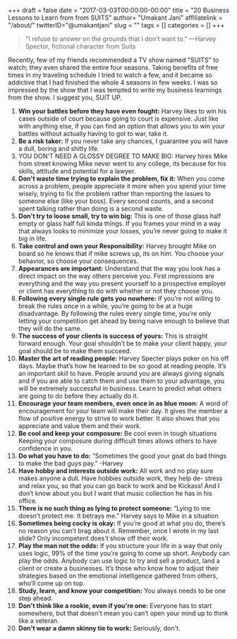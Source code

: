 +++
draft = false
date = "2017-03-03T00:00:00-00:00"
title = "20 Business Lessons to Learn from from SUITS"
author= "Umakant Jani"
affiliatelink = "/about/"
twitterID="@umakantjani"
slug = ""
tags = []
categories = []
+++
> "I refuse to answer on the grounds that I don't want to." —Harvey Spector, fictional character from Suits

Recently, few of my friends recommended a TV show named "SUITS" to watch; they even shared the entire four seasons. Taking benefits of free times in my traveling schedule I tried to watch a few, and it became so addictive that I had finished the whole 4 seasons in few weeks. I was so impressed by the show that I was tempted to write my business learnings from the show. I suggest you, SUIT UP.

1. **Win your battles before they have even fought:** Harvey likes to win his cases outside of court because going to court is expensive. Just like with anything else, if you can find an option that allows you to win your battles without actually having to got to war, take it.
2. **Be a risk taker:** If you never take any chances, I guarantee you will have a dull, boring and shitty life.
3. YOU DON'T NEED A GLOSSY DEGREE TO MAKE BIG: Harvey hires Mike from street knowing Mike never went to any college, its because for his skills, attitude and potential for a lawyer.
4. **Don't waste time trying to explain the problem, fix it:** When you come across a problem, people appreciate it more when you spend your time wisely, trying to fix the problem rather than reporting the issues to someone else (like your boss). Every second counts, and a second spent talking rather than doing is a second waste.
5. **Don't try to loose small, try to win big:** This is one of those glass half empty or glass half full kinda things. If you frames your mind in a way that always looks to minimize your losses, you’re never going to make it big in life.
6. **Take control and own your Responsibility:** Harvey brought Mike on board so he knows that if mike screws up, its on him. You choose your behavior, so choose your consequences.
7. **Appearances are important:** Understand that the way you look has a direct impact on the way others perceive you. First impressions are everything and the way you present yourself to a prospective employer or client has everything to do with whether or not they choose you.
8. **Following every single rule gets you nowhere:** If you’re not willing to break the rules once in a while, you’re going to be at a huge disadvantage. By following the rules every single time, you’re only letting your competition get ahead by being naive enough to believe that they will do the same.
9. **The success of your clients is success of yours:** This is straight forward enough. Your goal shouldn’t be to make your client happy, your goal should be to make them succeed.
10. **Master the art of reading people:** Harvey Specter plays poker on his off days. Maybe that’s how he learned to be so good at reading people. It’s an important skill to have. People around you are always giving signals and if you are able to catch them and use them to your advantage, you will be extremely successful in business. Learn to predict what others are going to do before they actually do it.
11. **Encourage your team members, even once in as blue moon:** A word of encouragement for your team will make their day. It gives the member a flow of positive energy to strive to work better. It also shows that you appreciate and value them and their work.
12. **Be cool and keep your composure:** Be cool even in tough situations Keeping your composure during difficult times allows others to have confidence in you.
13. **Do what you have to do:** “Sometimes the good your goat do bad things to make the bad guys pay.” -Harvey
14. **Have hobby and interests outside work:** All work and no play sure makes anyone a dull. Have hobbies outside work, they help de- stress and relax you, so that you can go back to work and be Kickass! And I don’t know about you but I want that music collection he has in his office.
15. **There is no such thing as lying to protect someone:** “Lying to me doesn’t protect me. It betrays me.” Harvey says to Mike in a situation
16. **Sometimes being cocky is okay:** If you’re good at what you do, there’s no reason you can’t brag about it. Remember, once I wrote in my last slide? Only incompetent does’t show off their work.
17. **Play the man not the odds:** If you structure your life in a way that only uses logic, 99% of the time you’re going to come up short. Anybody can play the odds. Anybody can use logic to try and sell a product, land a client or create a businesses. It’s those who know how to adjust their strategies based on the emotional intelligence gathered from others, who’ll come up on top.
18. **Study, learn, and know your competition:** You always needs to be one step ahead.
19. **Don't think like a rookie, even if you're one:** Everyone has to start somewhere, but that doesn't mean you can’t open your mind up to think like a veteran.
20. **Don't wear a damn skinny tie to work:** Seriously, don't.
